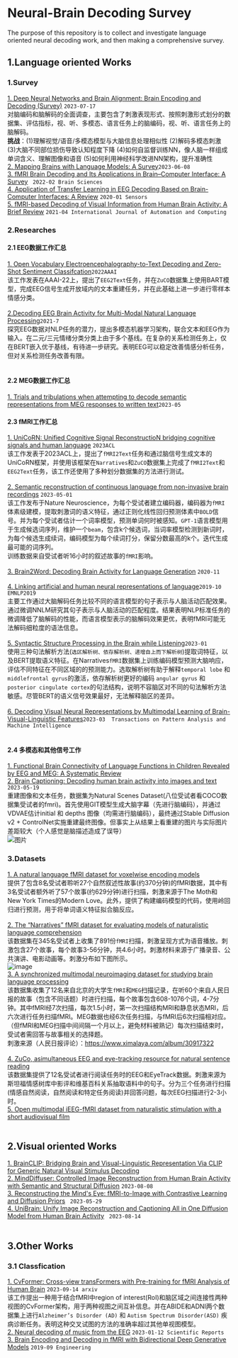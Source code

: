 # Neural-Brain Decoding Survey
The purpose of this repository is to collect and investigate language oriented neural decoding work, and then making a comprehensive survey. 

## 1.Language oriented Works
### 1.Survey
  [1. Deep Neural Networks and Brain Alignment: Brain Encoding and Decoding (Survey)](http://arxiv.org/abs/2307.10246) `2023-07-17`<br>
  对脑编码和脑解码的全面调查，主要包含了刺激表现形式、按照刺激形式划分的数据集、评估指标，视、听、多模态、语言任务上的脑编码，视、听、语言任务上的脑解码。<br>
  <b>挑战</b>：(1)理解视觉/语音/多模态模型与大脑信息处理相似性
       (2)解码多模态刺激
       (3)大脑不同部位损伤导致认知程度下降
       (4)如何自监督训练NN，像人脑一样组成单词含义、理解图像和语音
       (5)如何利用神经科学改进NN架构，提升准确性<br>
  [2. Mapping Brains with Language Models: A Survey](http://arxiv.org/abs/2306.05126)`2023-06-08`<br>
  [3. fMRI Brain Decoding and Its Applications in Brain–Computer Interface: A Survey](https://www.mdpi.com/2076-3425/12/2/228) ` 2022-02 Brain Sciences`<br>
  [4. Application of Transfer Learning in EEG Decoding Based on Brain-Computer Interfaces: A Review](https://www.mdpi.com/1424-8220/20/21/6321) `2020-01 Sensors`<br>
  [5. fMRI-based Decoding of Visual Information from Human Brain Activity: A Brief Review](https://link.springer.com/10.1007/s11633-020-1263-y)   `2021-04 International Journal of Automation and Computing` <br>

### 2.Researches
#### 2.1 EEG数据工作汇总
  [1. Open Vocabulary Electroencephalography-to-Text Decoding and Zero-Shot Sentiment Classifcation](https://ojs.aaai.org/index.php/AAAI/article/view/20472)`2022AAAI`<br>
  该工作发表在AAAI-22上，提出了`EEG2Text`任务，并在`ZuCO`数据集上使用BART模型，完成EEG信号生成开放域内的文本重建任务，并在此基础上进一步进行零样本情感分类。 <br>
  <br>
  [2.Decoding EEG Brain Activity for Multi-Modal Natural Language Processing](https://www.frontiersin.org/articles/10.3389/fnhum.2021.659410/full)`2021-7`<br>
  探究EEG数据对NLP任务的潜力，提出多模态机器学习架构，联合文本和EEG作为输入。在二元/三元情绪分类分类上由于多个基线。在复杂的关系检测任务上，仅在BERT嵌入优于基线，有待进一步研究。表明EEG可以稳定改善情感分析任务，但对关系检测任务改善有限。<br>
  <br>
#### 2.2 MEG数据工作汇总
[1. Trials and tribulations when attempting to decode semantic representations from MEG responses to written text](https://www.tandfonline.com/doi/full/10.1080/23273798.2023.2219353)`2023-05`
#### 2.3 fMRI工作汇总
[1. UniCoRN: Unified Cognitive Signal ReconstructioN bridging cognitive signals and human language](https://arxiv.org/abs/2307.05355) `2023ACL`<br>
该工作发表于2023ACL上，提出了`fMRI2Text`任务和通过脑信号生成文本的UniCoRN框架，并使用该框架在`Narratives`和`ZuCO`数据集上完成了`fMRI2Text`和`EEG2Text`任务，该工作还使用了多种划分数据集的方法进行测试。<br>
<br>
[2. Semantic reconstruction of continuous language from non-invasive brain recordings](https://www.nature.com/articles/s41593-023-01304-9)  `2023-05-01`<br>
  该工作发布于Nature Neuroscience，为每个受试者建立编码器，编码器为`fMRI`体素级建模，提取刺激词的语义特征，通过正则化线性回归预测体素中`BOLD`信号。并为每个受试者估计一个词率模型，预测单词何时被感知。`GPT-1`语言模型用于生成候选词序列，维护一个`beam`，包含k个候选词，当词率模型检测到新词时，为每个候选生成续词，编码模型为每个续词打分，保留分数最高的k个。迭代生成最可能的词序列。<br>
  训练数据来自受试者听16小时的叙述故事的`fMRI`影响。<br>
  <br>
[3. Brain2Word: Decoding Brain Activity for Language Generation](https://arxiv.org/abs/2009.04765) `2020-11`<br>
<br>
[4. Linking artificial and human neural representations of language](https://aclanthology.org/D19-1050/)`2019-10 EMNLP2019`<br>
主要工作通过大脑解码任务比较不同的语言模型的句子表示与人脑活动匹配效果。通过微调NNLM研究其句子表示与人脑活动的匹配程度。结果表明NLP标准任务的微调降低了脑解码的性能，而语言模型表示的脑解码效果更优，表明fMRI可能无法解码细粒度的语法信息。<br>
<br>
[5. Syntactic Structure Processing in the Brain while Listening](https://ui.adsabs.harvard.edu/abs/2023arXiv230208589O/abstract)`2023-01`<br>
使用三种句法解析方法(`选区解析树、依存解析树、递增自上而下解析树`)提取词特征，以及BERT提取语义特征。在Narratives`fMRI`数据集上训练编码模型预测大脑响应，评估不同特征在不同区域的的预测能力。选取解析树有助于解释`temporal lobe` 和 `middlefrontal gyrus`的激活，依存解析树更好的编码 `angular gyrus` 和 `posterior cingulate cortex`的句法结构，说明不容脑区对不同的句法解析方法敏感。尽管BERT的语义信号效果最好，无法解释脑区的差异。<br>
<br>
[6. Decoding Visual Neural Representations by Multimodal Learning of Brain-Visual-Linguistic Features](https://ieeexplore.ieee.org/abstract/document/10089190)`2023-03  Transactions on Pattern Analysis and Machine Intelligence`<br>
<br>
#### 2.4 多模态和其他信号工作
[1. Functional Brain Connectivity of Language Functions in Children Revealed by EEG and MEG: A Systematic Review](https://www.frontiersin.org/articles/10.3389/fnhum.2020.00062/full)<br>
[2. Brain Captioning: Decoding human brain activity into images and text](http://arxiv.org/abs/2305.11560)` 2023-05-19`<br>
重建图像和文本任务，数据集为Natural Scenes Dataset(八位受试者看COCO数据集受试者的fmri)。首先使用GIT模型生成大脑字幕（先进行脑编码），并通过VDVAE估计initial 和 depths 图像（均需进行脑编码），最终通过Stable Diffusion v2 + ControlNet实施重建最终图像。但事实上从结果上看重建的图片与实际图片差距较大（个人感觉是脑描述造成了误导）<br>
![图片](https://github.com/xiaRunZe/Neural-Brain-Decoding/assets/121854058/fa089ad0-07f8-4229-8447-e519df4f9f18)
<br>
### 3.Datasets
[1. A natural language fMRI dataset for voxelwise encoding models ](https://www.nature.com/articles/s41597-023-02437-z)<br>
提供了包含8名受试者聆听27个自然叙述性故事(约370分钟)的fMRI数据，其中有3名受试者额外听了57个故事(约629分钟)进行扫描，刺激来源于The Moth和New York Times的Modern Love。此外，提供了构建编码模型的代码，使用岭回归进行预测，用于将单词语义特征拟合脑反应。<br>
<br>
[2. The “Narratives” fMRI dataset for evaluating models of naturalistic language comprehension](https://www.nature.com/articles/s41597-021-01033-3)<br>
该数据集在345名受试者上收集了891份`fMRI`扫描，刺激呈现方式为语音播放。刺激包含27个故事，每个故事3-56分钟，共4.6小时。刺激材料来源于广播录音、公共演讲、电影动画等。刺激分布如下图所示。<br>
![image](https://github.com/xiaRunZe/Neural-Decoding/blob/main/figures/%E5%9B%BE%E7%89%87.png)
<br>
[3. A synchronized multimodal neuroimaging dataset for studying brain language processing](https://www.nature.com/articles/s41597-022-01708-5)<br>
该数据集收集了12名来自北京的大学生`fMRI`和`MEG`扫描记录，在听60个来自人民日报的故事（包含不同话题）时进行扫描，每个故事包含608-1076个词，4-7分钟。其中fMRI经7次扫描，每次1.5小时，第一次扫描结构MRI和静息状态MRI，后六次进行任务扫描fMRI。MEG数据也经6次任务扫描，与fMRI后6次扫描相对应。（但fMRI和MEG扫描中间间隔一个月以上，避免材料被熟记）每次扫描结束时，受试者需回答与故事相关的选择题。<br>
刺激来源（人民日报评论）：https://www.ximalaya.com/album/30917322<br>
<br>
[4. ZuCo, asimultaneous EEG and eye-tracking resource for natural sentence reading](https://www.nature.com/articles/sdata2018291)<br>
该数据集提供了12名受试者进行阅读任务时的EEG和EyeTrack数据。刺激来源为斯坦福情感树库中影评和维基百科关系抽取语料中的句子。分为三个任务进行扫描(情感自然阅读，自然阅读和特定任务阅读)并回答问题，每次EEG扫描进行2-3小时。
<br>
[5. Open multimodal iEEG-fMRI dataset from naturalistic stimulation with a short audiovisual film](https://www.nature.com/articles/s41597-022-01173-0)<br>
<br>
## 2.Visual oriented Works
[1. BrainCLIP: Bridging Brain and Visual-Linguistic Representation Via CLIP for Generic Natural Visual Stimulus Decoding](http://arxiv.org/abs/2302.12971)<br>
[2. MindDiffuser: Controlled Image Reconstruction from Human Brain Activity with Semantic and Structural Diffusion](http://arxiv.org/abs/2308.04249) `2023-08-08`<br>
[3. Reconstructing the Mind's Eye: fMRI-to-Image with Contrastive Learning and Diffusion Priors](http://arxiv.org/abs/2305.18274) ` 2023-05-29`<br>
[4. UniBrain: Unify Image Reconstruction and Captioning All in One Diffusion Model from Human Brain Activity](http://arxiv.org/abs/2308.07428) ` 2023-08-14`<br>
<br>


## 3.Other Works
### 3.1 Classfication
[1. CvFormer: Cross-view transFormers with Pre-training for fMRI Analysis of Human Brain](https://arxiv.org/abs/2309.07940) `2023-09-14 arxiv` <br>
该工作提出一种用于结合fMRI中region of interest(RoI)和脑区域之间连接性两种视图的CvFormer架构，用于两种视图之间互补信息。并在ABIDE和ADNI两个数据集上进行`Alzheimer’s Disorder (AD)` 和 `Autism Spectrum Disorder(ASD)` 疾病诊断任务。表明这种交叉试图的方法的准确率超过其他单视图模型。
<br>
[2. Neural decoding of music from the EEG](https://www.nature.com/articles/s41598-022-27361-x) `2023-01-12 Scientific Reports` <br>
[3. Brain Encoding and Decoding in fMRI with Bidirectional Deep Generative Models](https://linkinghub.elsevier.com/retrieve/pii/S2095809917305647) `2019-09 Engineering`
